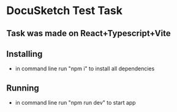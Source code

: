# DocuSketch Test Task

## Task was made on React+Typescript+Vite

## Installing
 - in command line run "npm i" to install all dependencies

## Running 
- in command line run "npm run dev" to start app
